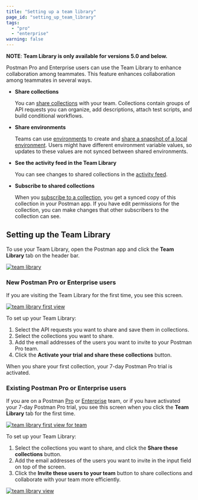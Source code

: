 ```yaml
---
title: "Setting up a team library"
page_id: "setting_up_team_library"
tags: 
  - "pro"
  - "enterprise"
warning: false
---
```


 **NOTE**: **Team Library is only available for versions 5.0 and below.**

Postman Pro and Enterprise users can use the Team Library to enhance collaboration among teammates. This feature enhances collaboration among teammates in several ways.

* **Share collections**
  
  You can [share collections](/docs/postman/team-library/sharing/#sharing-collections) with your team. Collections contain groups of API requests you can organize, add descriptions, attach test scripts, and build conditional workflows.
* **Share environments**
  
  Teams can use [environments](/docs/postman/api-documentation/environments-and-environment-templates/) to create and [share a snapshot of a local environment](/docs/postman/team-library/sharing/#sharing-environments). Users might have different environment variable values, so updates to these values are not synced between shared environments.
* **See the activity feed in the Team Library**
  
  You can see changes to shared collections in the [activity feed](/docs/postman/workspaces/activity-feed-and-restoring-collections/).
* **Subscribe to shared collections**
  
  When you [subscribe to a collection](/docs/postman/team-library/sharing/), you get a synced copy of this collection in your Postman app. If you have edit permissions for the collection, you can make changes that other subscribers to the collection can see.

## Setting up the Team Library

To use your Team Library, open the Postman app and click the **Team Library** tab on the header bar.

[![team library](https://assets.postman.com/postman-docs/team_library.png)](https://assets.postman.com/postman-docs/team_library.png)

### New Postman Pro or Enterprise users

If you are visiting the Team Library for the first time, you see this screen.

[![team library first view](https://assets.postman.com/postman-docs/team_library_first_view.png)](https://assets.postman.com/postman-docs/team_library_first_view.png)

To set up your Team Library:

1. Select the API requests you want to share and save them in collections.
1. Select the collections you want to share.
1. Add the email addresses of the users you want to invite to your Postman Pro team.
1. Click the **Activate your trial and share these collections** button.

When you share your first collection, your 7-day Postman Pro trial is activated.

### Existing Postman Pro or Enterprise users

If you are on a Postman [Pro](/docs/postman-pro/what-is-pro/) or [Enterprise](/docs/postman-enterprise/intro-to-enterprise/) team, or if you have activated your 7-day Postman Pro trial, you see this screen when you click the **Team Library** tab for the first time.

[![team library first view for team](https://assets.postman.com/postman-docs/team_library_first_view_for_team.png)](https://assets.postman.com/postman-docs/team_library_first_view_for_team.png)

To set up your Team Library:

1. Select the collections you want to share, and click the **Share these collections** button.
1. Add the email addresses of the users you want to invite in the input field on top of the screen.
1. Click the **Invite these users to your team** button to share collections and collaborate with your team more efficiently.

[![team library view](https://assets.postman.com/postman-docs/team_library_view.png)](https://assets.postman.com/postman-docs/team_library_view.png)
